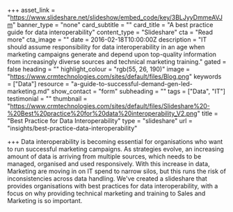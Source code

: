 +++
asset_link = "https://www.slideshare.net/slideshow/embed_code/key/3BLJyyDmmeAVJm"
banner_type = "none"
card_subtitle = ""
card_title = "A best practice guide for data interoperability"
content_type = "Slideshare"
cta = "Read more"
cta_image = ""
date = 2016-02-18T10:00:00Z
description = "IT should assume responsibility for data interoperability in an age when marketing campaigns generate and depend upon top-quality information from increasingly diverse sources and technical marketing training."
gated = false
heading = ""
highlight_colour = "rgb(55, 26, 190)"
image = "https://www.crmtechnologies.com/sites/default/files/Blog.png"
keywords = ["Data"]
resource = "a-guide-to-successful-demand-gen-led-marketing.md"
show_contact = "form"
subheading = ""
tags = ["Data", "IT"]
testimonial = ""
thumbnail = "https://www.crmtechnologies.com/sites/default/files/Slideshare%20-%20Best%20practice%20for%20data%20interoperability_V2.png"
title = "Best Practice for Data Interoperability"
type = "slideshare"
url = "insights/best-practice-data-interoperability"

+++
Data interoperability is becoming essential for organisations who want to run successful marketing campaigns. As strategies evolve, an increasing amount of data is arriving from multiple sources, which needs to be managed, organised and used responsively. With this increase in data, Marketing are moving in on IT spend to narrow silos, but this runs the risk of inconsistencies across data handling. We've created a slideshare that provides organisations with best practices for data interoperability, with a focus on why providing technical marketing and training to Sales and Marketing is so important.